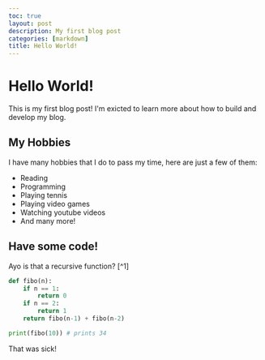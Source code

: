 ```yaml
---
toc: true
layout: post
description: My first blog post
categories: [markdown]
title: Hello World!
---
```

# Hello World!

This is my first blog post! I'm exicted to learn more about how to build and develop my blog.


## My Hobbies

I have many hobbies that I do to pass my time, here are just a few of them:

- Reading
- Programming
- Playing tennis
- Playing video games
- Watching youtube videos
- And many more!

## Have some code!
Ayo is that a recursive function? [^1]
```python
def fibo(n):
    if n == 1:
        return 0
    if n == 2:
        return 1
    return fibo(n-1) + fibo(n-2)

print(fibo(10)) # prints 34
```
That was sick!
